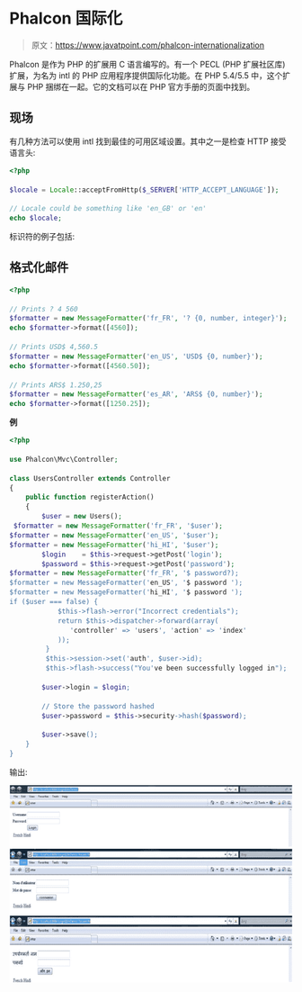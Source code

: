 # Phalcon 国际化

> 原文：<https://www.javatpoint.com/phalcon-internationalization>

Phalcon 是作为 PHP 的扩展用 C 语言编写的。有一个 PECL (PHP 扩展社区库)扩展，为名为 intl 的 PHP 应用程序提供国际化功能。在 PHP 5.4/5.5 中，这个扩展与 PHP 捆绑在一起。它的文档可以在 PHP 官方手册的页面中找到。

## 现场

有几种方法可以使用 intl 找到最佳的可用区域设置。其中之一是检查 HTTP 接受语言头:

```php
<?php

$locale = Locale::acceptFromHttp($_SERVER['HTTP_ACCEPT_LANGUAGE']);

// Locale could be something like 'en_GB' or 'en'
echo $locale;

```

标识符的例子包括:

## 格式化邮件

```php
<?php

// Prints ? 4 560
$formatter = new MessageFormatter('fr_FR', '? {0, number, integer}');
echo $formatter->format([4560]);

// Prints USD$ 4,560.5
$formatter = new MessageFormatter('en_US', 'USD$ {0, number}');
echo $formatter->format([4560.50]);

// Prints ARS$ 1.250,25
$formatter = new MessageFormatter('es_AR', 'ARS$ {0, number}');
echo $formatter->format([1250.25]);

```

**例**

```php
<?php

use Phalcon\Mvc\Controller;

class UsersController extends Controller
{
    public function registerAction()
    {
        $user = new Users();
 $formatter = new MessageFormatter('fr_FR', '$user');
$formatter = new MessageFormatter('en_US', '$user');
$formatter = new MessageFormatter('hi_HI', '$user');
        $login    = $this->request->getPost('login');
        $password = $this->request->getPost('password');
$formatter = new MessageFormatter('fr_FR', '$ password?);
$formatter = new MessageFormatter('en_US', '$ password ');
$formatter = new MessageFormatter('hi_HI', '$ password ');
if ($user === false) { 
            $this->flash->error("Incorrect credentials"); 
            return $this->dispatcher->forward(array( 
               'controller' => 'users', 'action' => 'index' 
            )); 
         } 
         $this->session->set('auth', $user->id);  
         $this->flash->success("You've been successfully logged in");

        $user->login = $login;

        // Store the password hashed
        $user->password = $this->security->hash($password);

        $user->save();
    }
}

```

输出:

![Phalcon Internationalization 1](img/b9ad20f023f9b19d70293a9b673ff548.png)
![Phalcon Internationalization 2](img/82a6a83830b84725d2b90cc87d5221f8.png)
![Phalcon Internationalization 3](img/94c66a5bacacdcd76c526a7994779ecc.png)